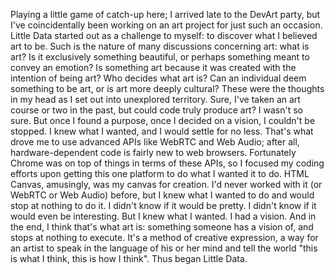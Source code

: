 Playing a little game of catch-up here; I arrived late to the DevArt party, but I've coincidentally been working on an art project for just such an occasion. Little Data started out as a challenge to myself: to discover what I believed art to be. Such is the nature of many discussions concerning art: what is art? Is it exclusively something beautiful, or perhaps something meant to convey an emotion? Is something art because it was created with the intention of being art? Who decides what art is? Can an individual deem something to be art, or is art more deeply cultural? These were the thoughts in my head as I set out into unexplored territory. Sure, I've taken an art course or two in the past, but could code truly produce art? I wasn't so sure. But once I found a purpose, once I decided on a vision, I couldn't be stopped. I knew what I wanted, and I would settle for no less. That's what drove me to use advanced APIs like WebRTC and Web Audio; after all, hardware-dependent code is fairly new to web browsers. Fortunately Chrome was on top of things in terms of these APIs, so I focused my coding efforts upon getting this one platform to do what I wanted it to do. HTML Canvas, amusingly, was my canvas for creation. I'd never worked with it (or WebRTC or Web Audio) before, but I knew what I wanted to do and would stop at nothing to do it. I didn't know if it would be pretty. I didn't know if it would even be interesting. But I knew what I wanted. I had a vision. And in the end, I think that's what art is: something someone has a vision of, and stops at nothing to execute. It's a method of creative expression, a way for an artist to speak in the language of his or her mind and tell the world "this is what I think, this is how I think". Thus began Little Data.
